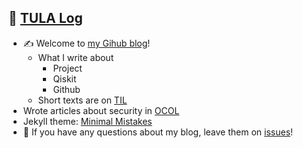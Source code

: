 ## 🏃 [TULA Log](https://tula3and.github.io)

- :writing_hand: Welcome to [my Gihub blog](https://tula3and.github.io/)!
  - What I write about
    - Project
    - Qiskit
    - Github
  - Short texts are on [TIL](https://github.com/tula3and/til)
- Wrote articles about security in [OCOL](https://medium.com/ocol)
- Jekyll theme: [Minimal Mistakes](https://github.com/mmistakes/minimal-mistakes)
- 💬 If you have any questions about my blog, leave them on [issues](https://github.com/tula3and/tula3and.github.io/issues)!
